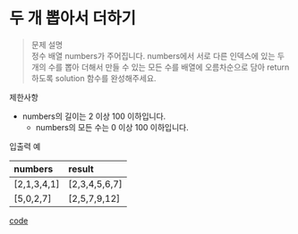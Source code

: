 # 두 개 뽑아서 더하기

>문제 설명<br>
정수 배열 numbers가 주어집니다. numbers에서 서로 다른 인덱스에 있는 두 개의 수를 뽑아 더해서 만들 수 있는 모든 수를 배열에 오름차순으로 담아 return 하도록 solution 함수를 완성해주세요.

제한사항
- numbers의 길이는 2 이상 100 이하입니다.
    - numbers의 모든 수는 0 이상 100 이하입니다.

입출력 예

| numbers | result | 
| :----------------- | :-----------  |
| [2,1,3,4,1] | [2,3,4,5,6,7] | 
| [5,0,2,7] | [2,5,7,9,12] | 

[code](https://github.com/JiHoonAHN/CodingTest/blob/main/One%20Level/%EB%91%90%20%EA%B0%9C%20%EB%BD%91%EC%95%84%EC%84%9C%20%EB%8D%94%ED%95%98%EA%B8%B0.swift)